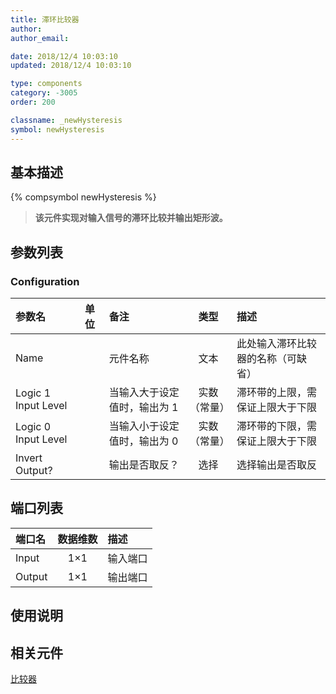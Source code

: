 ```yaml
---
title: 滞环比较器
author:
author_email:

date: 2018/12/4 10:03:10
updated: 2018/12/4 10:03:10

type: components
category: -3005
order: 200

classname: _newHysteresis
symbol: newHysteresis
---
```


## 基本描述

{% compsymbol newHysteresis %}

> **该元件实现对输入信号的滞环比较并输出矩形波。**

## 参数列表

### Configuration

| 参数名              | 单位 | 备注                         |     类型     | 描述                               |
| :------------------ | :--- | :--------------------------- | :----------: | :--------------------------------- |
| Name                |      | 元件名称                     |     文本     | 此处输入滞环比较器的名称（可缺省） |
| Logic 1 Input Level |      | 当输入大于设定值时，输出为 1 | 实数（常量） | 滞环带的上限，需保证上限大于下限   |
| Logic 0 Input Level |      | 当输入小于设定值时，输出为 0 | 实数（常量） | 滞环带的下限，需保证上限大于下限   |
| Invert Output?      |      | 输出是否取反？               |     选择     | 选择输出是否取反                   |

## 端口列表

| 端口名 | 数据维数 | 描述     |
| :----- | :------: | :------- |
| Input  |   1×1    | 输入端口 |
| Output |   1×1    | 输出端口 |

## 使用说明

## 相关元件

[比较器](comp_newComparator.html)

